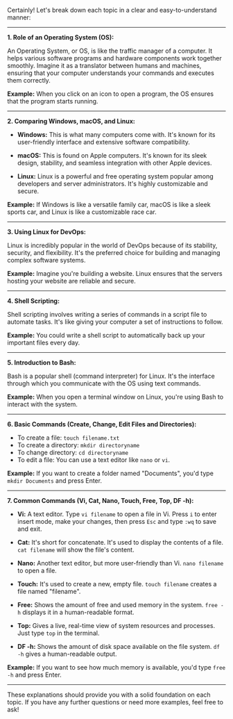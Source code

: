 Certainly! Let's break down each topic in a clear and easy-to-understand manner:

---

**1. Role of an Operating System (OS):**

An Operating System, or OS, is like the traffic manager of a computer. It helps various software programs and hardware components work together smoothly. Imagine it as a translator between humans and machines, ensuring that your computer understands your commands and executes them correctly.

**Example:** When you click on an icon to open a program, the OS ensures that the program starts running.

---

**2. Comparing Windows, macOS, and Linux:**

- **Windows:** This is what many computers come with. It's known for its user-friendly interface and extensive software compatibility.

- **macOS:** This is found on Apple computers. It's known for its sleek design, stability, and seamless integration with other Apple devices.

- **Linux:** Linux is a powerful and free operating system popular among developers and server administrators. It's highly customizable and secure.

**Example:** If Windows is like a versatile family car, macOS is like a sleek sports car, and Linux is like a customizable race car.

---

**3. Using Linux for DevOps:**

Linux is incredibly popular in the world of DevOps because of its stability, security, and flexibility. It's the preferred choice for building and managing complex software systems.

**Example:** Imagine you're building a website. Linux ensures that the servers hosting your website are reliable and secure.

---

**4. Shell Scripting:**

Shell scripting involves writing a series of commands in a script file to automate tasks. It's like giving your computer a set of instructions to follow.

**Example:** You could write a shell script to automatically back up your important files every day.

---

**5. Introduction to Bash:**

Bash is a popular shell (command interpreter) for Linux. It's the interface through which you communicate with the OS using text commands.

**Example:** When you open a terminal window on Linux, you're using Bash to interact with the system.

---

**6. Basic Commands (Create, Change, Edit Files and Directories):**

- To create a file: `touch filename.txt`
- To create a directory: `mkdir directoryname`
- To change directory: `cd directoryname`
- To edit a file: You can use a text editor like `nano` or `vi`.

**Example:** If you want to create a folder named "Documents", you'd type `mkdir Documents` and press Enter.

---

**7. Common Commands (Vi, Cat, Nano, Touch, Free, Top, DF -h):**

- **Vi:** A text editor. Type `vi filename` to open a file in Vi. Press `i` to enter insert mode, make your changes, then press `Esc` and type `:wq` to save and exit.

- **Cat:** It's short for concatenate. It's used to display the contents of a file. `cat filename` will show the file's content.

- **Nano:** Another text editor, but more user-friendly than Vi. `nano filename` to open a file.

- **Touch:** It's used to create a new, empty file. `touch filename` creates a file named "filename".

- **Free:** Shows the amount of free and used memory in the system. `free -h` displays it in a human-readable format.

- **Top:** Gives a live, real-time view of system resources and processes. Just type `top` in the terminal.

- **DF -h:** Shows the amount of disk space available on the file system. `df -h` gives a human-readable output.

**Example:** If you want to see how much memory is available, you'd type `free -h` and press Enter.

---

These explanations should provide you with a solid foundation on each topic. If you have any further questions or need more examples, feel free to ask!